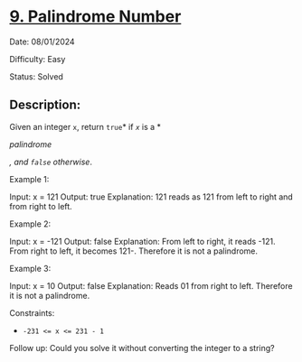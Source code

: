 # [9\. Palindrome Number](https://leetcode.com/problems/palindrome-number/)

Date: 08/01/2024

Difficulty: Easy

Status: Solved

## Description:

Given an integer `x`, return `true`* if *`x`* is a *

*palindrome*

*, and *`false`* otherwise*.

Example 1:

Input: x = 121
Output: true
Explanation: 121 reads as 121 from left to right and from right to left.

Example 2:

Input: x = -121
Output: false
Explanation: From left to right, it reads -121. From right to left, it becomes 121-. Therefore it is not a palindrome.

Example 3:

Input: x = 10
Output: false
Explanation: Reads 01 from right to left. Therefore it is not a palindrome.

Constraints:

-   `-231 <= x <= 231 - 1`

Follow up: Could you solve it without converting the integer to a string?